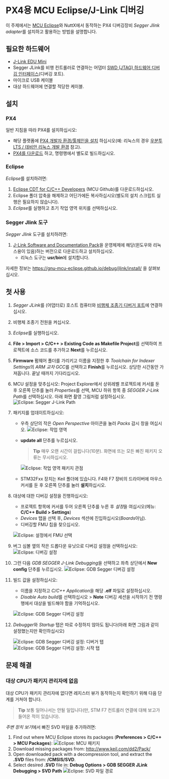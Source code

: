 # PX4용 MCU Eclipse/J-Link 디버깅

이 주제에서는 [MCU Eclipse](https://gnu-mcu-eclipse.github.io/)와 NuttX에서 동작하는 PX4 디버깅장비 *Segger Jlink adapter*를 설치하고 활용하는 방법을 설명합니다.


## 필요한 하드웨어

- [J-Link EDU Mini](https://www.segger.com/products/debug-probes/j-link/models/j-link-edu-mini/)
- Segger JLink를 비행 컨트롤러로 연결하는 어댑터 [SWD (JTAG) 하드웨어 디버깅 인터페이스](../debug/swd_debug.md)(디버깅 포트).
- 마이크로 USB 케이블
- 대상 하드웨어에 연결할 적당한 케이블.

## 설치

### PX4

일반 지침을 따라 PX4를 설치하십시오:
- 해당 플랫폼에 [PX4 개발자 환경/툴체인을 설치](../setup/dev_env.md) 하십시오(예: 리눅스의 경우 [우분투 LTS / 데비안 리눅스 개발 환경](../setup/dev_env_linux_ubuntu.md) 참고).
- [PX4를 다운로드](../setup/building_px4.md) 하고, 명령행에서 별도로 빌드하십시오.

### Eclipse

*Eclipse*를 설치하려면:
1. [Eclipse CDT for C/C++ Developers](https://github.com/gnu-mcu-eclipse/org.eclipse.epp.packages/releases/) (MCU Github)를 다운로드하십시오.
1. Eclipse 폴더 압축을 해제하고 어딘가에든 복사하십시오(별도의 설치 스크립트 실행은 필요하지 않습니다).
1. *Eclipse*를 실행하고 초기 작업 영역 위치를 선택하십시오.

### Segger Jlink 도구

*Segger Jlink* 도구를 설치하려면:
1. [J-Link Software and Documentation Pack](https://www.segger.com/downloads/jlink/#J-LinkSoftwareAndDocumentationPack)을 운영체제에 해당(윈도우와 리눅스용이 있음)하는 버전으로 다운로드하고 설치하십시오.
   - 리눅스 도구는 **usr/bin**에 설치합니다.

자세한 정보는 https://gnu-mcu-eclipse.github.io/debug/jlink/install/ 을 살펴보십시오.

## 첫 사용

1. *Segger JLink*를 (어댑터로) 호스트 컴퓨터와 [비행체 조종기 디버거 포트](../debug/swd_debug.md)에 연결하십시오.
1. 비행체 조종기 전원을 켜십시오.
1. *Eclipse*를 실행하십시오.
1. **File > Import > C/C++ > Existing Code as Makefile Project**를 선택하여 프로젝트에 소스 코드를 추가하고 **Next**를 누르십시오.
1. **Firmware** 펌웨어 폴더를 가리키고 이름을 지정한 후 *Toolchain for Indexer Settings*의 *ARM 교차 GCC*를 선택하고 **Finish**를 누르십시오. 상당한 시간동안 가져옵니다. 끝날 때까지 기다리십시오.
1. MCU 설정을 맞추십시오: Project Explorer에서 상위레벨 프로젝트에 커서를 둔 후 오른쪽 단추를 눌러 *Properties*를 선택, MCU 하위 항목 중 *SEGGER J-Link Path*를 선택하십시오. 아래 화면 촬영 그림처럼 설정하십시오. ![Eclipse: Segger J-Link Path](../../assets/debug/eclipse_segger_jlink_path.png)
1. 패키지를 업데이트하십시오:
   - 우측 상단의 작은 *Open Perspective* 아이콘을 눌러 *Packs* 감시 창을 여십시오. ![Eclipse: 작업 영역](../../assets/debug/eclipse_workspace_perspective.png)
   - **update all** 단추를 누르십시오.

     > **Tip** 매우 오랜 시간이 걸립니다(10분). 화면에 뜨는 모든 빠진 패키지 오류는 무시하십시오.

     ![Eclipse: 작업 영역 패키지 관점](../../assets/debug/eclipse_packs_perspective.jpg)
   - STM32Fxx 장치는 Keil 폴더에 있습니다. F4와 F7 장비의 드라이버에 마우스 커서를 둔 후 오른쪽 단추를 눌러 **설치**하십시오.
1. 대상에 대한 디버깅 설정을 진행하십시오:
   - 프로젝트 항목에 커서를 두어 오른쪽 단추를 누른 후 *설정*을 여십시오(메뉴:  **C/C++ Build > Settings**)
   - *Devices* 탭을 선택 후, *Devices* 섹션에 진입하십시오(*Boards*아님).
   - 디버깅할 FMU 칩을 찾으십시오.

   ![Eclipse: 설정에서 FMU 선택](../../assets/debug/eclipse_settings_devices_fmu.png)
1. 버그 심볼 옆의 작은 드롭다운 유닛으로 디버깅 설정을 선택하십시오:![Eclipse: 디버깅 설정](../../assets/debug/eclipse_settings_debug_config.png)
1. 그런 다음  *GDB SEGGER J-Link Debugging*을 선택하고 좌측 상단에서 **New config** 단추를 누르십시오. ![Eclipse: GDB Segger 디버깅 설정](../../assets/debug/eclipse_settings_debug_config_gdb_segger.png)
1. 빌드 값을 설정하십시오:
   - 이름을 지정하고 *C/C++ Application*을 해당 **.elf** 파일로 설정하십시오.
   - *Disable Auto build*를 선택하십시오 > **Note** 디버깅 세션을 시작하기 전 명령행에서 대상을 빌드해야 함을 기억하십시오.

   ![Eclipse: GDB Segger 디버깅 설정](../../assets/debug/eclipse_settings_debug_config_gdb_segger_build_config.png)
1. *Debugger*와 *Startup* 탭은 따로 수정하지 않아도 됩니다(아래 화면 그림과 같이 설정했는지만 확인하십시오)

   ![Eclipse: GDB Segger 디버깅 설정: 디버거 탭](../../assets/debug/eclipse_settings_debug_config_gdb_segger_build_config_debugger_tab.png) ![Eclipse: GDB Segger 디버깅 설정: 시작 탭](../../assets/debug/eclipse_settings_debug_config_gdb_segger_build_config_startup_tab.png)


## 문제 해결

### 대상 CPU가 패키지 관리자에 없음

대상 CPU가 패키지 관리자에 없다면 레지스터 뷰가 동작하는지 확인하기 위해 다음 단계를 거쳐야 합니다.

> **Tip** 보통 일어나서는 안될 일입니다(만, STM F7 컨트롤러 연결에 대해 보고가 들어온 적이 있습니다).

*주변 장치 보기*에서 빠진 SVD 파일을 추가하려면:
1. Find out where MCU Eclipse stores its packages (**Preferences > C/C++ > MCU Packages**): ![Eclipse: MCU 패키지](../../assets/debug/eclipse_mcu_packages.png)
2. Download missing packages from: http://www.keil.com/dd2/Pack/
3. Open downloaded pack with a decompression tool, and extract the **.SVD** files from: **/CMSIS/SVD**.
4. Select desired **.SVD** file in: **Debug Options > GDB SEGGER JLink Debugging > SVD Path** ![Eclipse: SVD 파일 경로](../../assets/debug/eclipse_svd_file_path.png)
